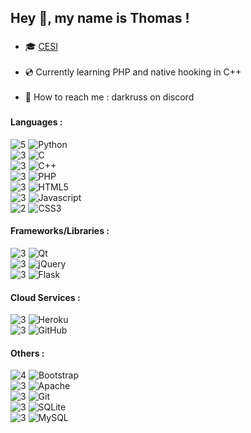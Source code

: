 <h2 align="left">Hey 🖖, my name is Thomas !</h2>


###

- 🎓 [CESI](https://cesi.fr) <br><br>
- 💿 Currently learning PHP and native hooking in C++<br><br>
- 📃 How to reach me : darkruss on discord

###

<h4 align="left">Languages :</h4>

![5](https://img.shields.io/badge/★%20★%20★%20★%20★-black) ![Python](https://img.shields.io/badge/python-3670A0?style=for-the-badge&logo=python&logoColor=ffdd54) <br>
![3](https://img.shields.io/badge/★%20★%20★%20☆%20☆-black) ![C](https://img.shields.io/badge/c-%2300599C.svg?style=for-the-badge&logo=c&logoColor=white) <br>
![3](https://img.shields.io/badge/★%20★%20★%20☆%20☆-black) ![C++](https://img.shields.io/badge/c++-%2300599C.svg?style=for-the-badge&logo=c%2B%2B&logoColor=white) <br>
![3](https://img.shields.io/badge/★%20★%20★%20☆%20☆-black) ![PHP](https://img.shields.io/badge/php-%23777BB4.svg?style=for-the-badge&logo=php&logoColor=white) <br>
![3](https://img.shields.io/badge/★%20★%20★%20☆%20☆-black) ![HTML5](https://img.shields.io/badge/html5-%23E34F26.svg?style=for-the-badge&logo=html5&logoColor=white) <br>
![3](https://img.shields.io/badge/★%20★%20★%20☆%20☆-black) ![Javascript](https://img.shields.io/badge/javascript-%23323330.svg?style=for-the-badge&logo=javascript&logoColor=%23F7DF1E) <br>
![2](https://img.shields.io/badge/★%20★%20☆%20☆%20☆-black) ![CSS3](https://img.shields.io/badge/css3-%231572B6.svg?style=for-the-badge&logo=css3&logoColor=white) <br>

<h4>Frameworks/Libraries :</h4>

![3](https://img.shields.io/badge/★%20★%20★%20☆%20☆-blue) ![Qt](https://img.shields.io/badge/Qt-%23217346.svg?style=for-the-badge&logo=Qt&logoColor=white) <br>
![3](https://img.shields.io/badge/★%20★%20★%20☆%20☆-blue) ![jQuery](https://img.shields.io/badge/jquery-%230769AD.svg?style=for-the-badge&logo=jquery&logoColor=white)  <br>
![3](https://img.shields.io/badge/★%20★%20★%20☆%20☆-blue) ![Flask](https://img.shields.io/badge/flask-%23000.svg?style=for-the-badge&logo=flask&logoColor=white) <br>

<h4>Cloud Services :</h4>

![3](https://img.shields.io/badge/★%20★%20★%20☆%20☆-green) ![Heroku](https://img.shields.io/badge/heroku-%23430098.svg?style=for-the-badge&logo=heroku&logoColor=white) <br>
![3](https://img.shields.io/badge/★%20★%20★%20☆%20☆-green) ![GitHub](https://img.shields.io/badge/github-%23121011.svg?style=for-the-badge&logo=github&logoColor=white) <br>

<h4>Others :</h4>

![4](https://img.shields.io/badge/★%20★%20★%20★%20☆-red) ![Bootstrap](https://img.shields.io/badge/bootstrap-%238511FA.svg?style=for-the-badge&logo=bootstrap&logoColor=white) <br>
![3](https://img.shields.io/badge/★%20★%20★%20☆%20☆-red) ![Apache](https://img.shields.io/badge/apache-%23D42029.svg?style=for-the-badge&logo=apache&logoColor=white) <br>
![3](https://img.shields.io/badge/★%20★%20★%20☆%20☆-red) ![Git](https://img.shields.io/badge/git-%23F05033.svg?style=for-the-badge&logo=git&logoColor=white) <br>
![3](https://img.shields.io/badge/★%20★%20★%20☆%20☆-red) ![SQLite](https://img.shields.io/badge/sqlite-%2307405e.svg?style=for-the-badge&logo=sqlite&logoColor=white) <br>
![3](https://img.shields.io/badge/★%20★%20★%20☆%20☆-red) ![MySQL](https://img.shields.io/badge/mysql-4479A1.svg?style=for-the-badge&logo=mysql&logoColor=white) <br>


